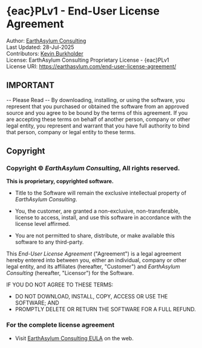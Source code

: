 # {eac}PLv1 - End-User License Agreement  
Author:             [EarthAsylum Consulting](https://www.earthasylum.com)  
Last Updated: 		28-Jul-2025  
Contributors:       [Kevin Burkholder](https://kevinburkholder.com)  
License:            EarthAsylum Consulting Proprietary License - {eac}PLv1  
License URI:        https://earthasylum.com/end-user-license-agreement/  

## IMPORTANT

-- Please Read -- By downloading, installing, or using the software,
you represent that you purchased or obtained the software from an approved source
and you agree to be bound by the terms of this agreement. If you are accepting these
terms on behalf of another person, company or other legal entity, you represent
and warrant that you have full authority to bind that person, company or legal
entity to these terms.

## Copyright

### Copyright © *EarthAsylum Consulting*, All rights reserved.

__This is proprietary, copyrighted software.__

+	Title to the Software will remain the exclusive intellectual property of *EarthAsylum Consulting*.

+	You, the customer, are granted a non-exclusive, non-transferable, license to access, install,
and use this software in accordance with the license level affirmed.

+	You are not permitted to share, distribute, or make available this software to any third-party.

This *End-User License Agreement* ("Agreement") is a legal agreement hereby
entered into between you, either an individual, company or other legal entity,
and its affiliates (hereafter, "Customer") and *EarthAsylum Consulting*
(hereafter, "Licensor") for the Software.

IF YOU DO NOT AGREE TO THESE TERMS:

+	DO NOT DOWNLOAD, INSTALL, COPY, ACCESS OR USE THE SOFTWARE; AND
+	PROMPTLY DELETE OR RETURN THE SOFTWARE FOR A FULL REFUND.

### For the complete license agreement

+   Visit [EarthAsylum Consulting EULA](https://earthasylum.com/end-user-license-agreement/) on the web.

